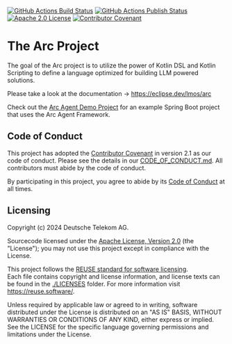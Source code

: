[![GitHub Actions Build Status](https://github.com/eclipse-lmos/arc/actions/workflows/gradle.yml/badge.svg?branch=main)](https://github.com/eclipse-lmos/arc/actions/workflows/gradle.yml)
[![GitHub Actions Publish Status](https://github.com/eclipse-lmos/arc/actions/workflows/gradle-publish.yml/badge.svg?branch=main)](https://github.com/eclipse-lmos/arc/actions/workflows/gradle-publish.yml)
[![Apache 2.0 License](https://img.shields.io/badge/license-Apache%202.0-green.svg)](https://www.apache.org/licenses/LICENSE-2.0)
[![Contributor Covenant](https://img.shields.io/badge/Contributor%20Covenant-2.1-4baaaa.svg)](CODE_OF_CONDUCT.md)

# The Arc Project

The goal of the Arc project is to utilize the power of Kotlin DSL and Kotlin Scripting to define
a language optimized for building LLM powered solutions.

Please take a look at the documentation -> https://eclipse.dev/lmos/arc

Check out the [Arc Agent Demo Project](https://github.com/eclipse-lmos/arc-spring-init) for 
an example Spring Boot project that uses the Arc Agent Framework.

## Code of Conduct

This project has adopted the [Contributor Covenant](https://www.contributor-covenant.org/) in version 2.1 as our code of conduct. Please see the details in our [CODE_OF_CONDUCT.md](CODE_OF_CONDUCT.md). All contributors must abide by the code of conduct.

By participating in this project, you agree to abide by its [Code of Conduct](./CODE_OF_CONDUCT.md) at all times.

## Licensing
Copyright (c) 2024 Deutsche Telekom AG.

Sourcecode licensed under the [Apache License, Version 2.0](https://www.apache.org/licenses/LICENSE-2.0) (the "License"); you may not use this project except in compliance with the License.

This project follows the [REUSE standard for software licensing](https://reuse.software/).    
Each file contains copyright and license information, and license texts can be found in the [./LICENSES](./LICENSES) folder. For more information visit https://reuse.software/.   

Unless required by applicable law or agreed to in writing, software distributed under the License is distributed on an "AS IS" BASIS, WITHOUT WARRANTIES OR CONDITIONS OF ANY KIND, either express or implied. See the LICENSE for the specific language governing permissions and limitations under the License.

